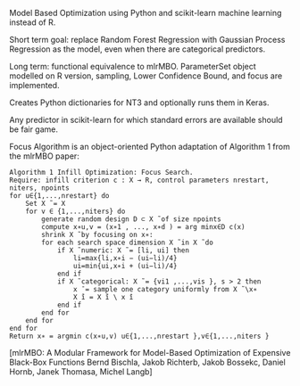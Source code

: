 Model Based Optimization using Python and scikit-learn machine learning instead of R. 

Short term goal: replace Random Forest Regression with Gaussian Process Regression as the model, even when there are categorical predictors. 

Long term: functional equivalence to mlrMBO.
ParameterSet object modelled on R version, sampling, Lower Confidence Bound, and focus are implemented.

Creates Python dictionaries for NT3 and optionally runs them in Keras.

Any predictor in scikit-learn for which standard errors are available should be fair game.


Focus Algorithm is an object-oriented Python adaptation of Algorithm 1 from the mlrMBO paper:

    Algorithm 1 Infill Optimization: Focus Search.
    Require: infill criterion c : X → R, control parameters nrestart, niters, npoints
    for u∈{1,...,nrestart} do 
        Set X ̃ = X
        for v ∈ {1,...,niters} do
            generate random design D ⊂ X ̃ of size npoints
            compute x∗u,v = (x∗1 , ..., x∗d ) = arg minx∈D c(x)
            shrink X ̃ by focusing on x∗:
            for each search space dimension X ̃ in X ̃ do
                if X ̃ numeric: X ̃ = [li, ui] then
                    li=max{li,x∗i − (ui−li)/4}
                    ui=min{ui,x∗i + (ui−li)/4}
                end if
                if X ̃ categorical: X ̃ = {vi1 ,...,vis }, s > 2 then
                    x ̄ = sample one category uniformly from X ̃ \x∗
                    X ̃i = X ̃i \ x ̄i
                end if 
            end for
        end for
    end for
    Return x∗ = argmin c(x∗u,v) u∈{1,...,nrestart },v∈{1,...,niters }


[mlrMBO: A Modular Framework for Model-Based Optimization of Expensive Black-Box Functions
Bernd Bischla, Jakob Richterb, Jakob Bossekc, Daniel Hornb, Janek Thomasa, Michel Langb]
